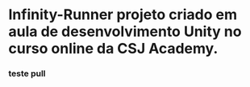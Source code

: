 # Infinity-Runner projeto criado em aula de desenvolvimento Unity no curso online da CSJ Academy.


### teste pull
